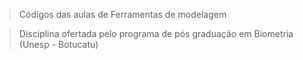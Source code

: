 > Códigos das aulas de Ferramentas de modelagem

> Disciplina ofertada pelo programa de pós graduação em Biometria (Unesp - Botucatu)
